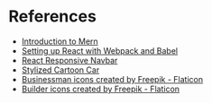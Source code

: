 <h1>References</h1>

* [Introduction to Mern](https://www.mongodb.com/languages/mern-stack-tutorial)
* [Setting up React with Webpack and Babel](https://medium.com/age-of-awareness/setup-react-with-webpack-and-babel-5114a14a47e9)
* [React Responsive Navbar](https://github.com/codebucks27/React-responsive-navbar/)
* [Stylized Cartoon Car](https://www.turbosquid.com/3d-models/3d-model-stylized-cartoon-car-free-free-1778654)
* <a href="https://www.flaticon.com/free-icons/businessman" title="businessman icons">Businessman icons created by Freepik - Flaticon</a>
* <a href="https://www.flaticon.com/free-icons/builder" title="builder icons">Builder icons created by Freepik - Flaticon</a>